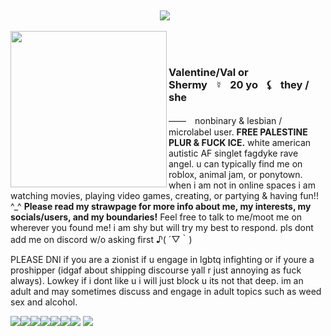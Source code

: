 ‎ <p align="center">![](https://komarev.com/ghpvc/?username=infusedtreat&color=fac188&style=flat&label=genders)⠀</p>

<img src="https://i.postimg.cc/tJXctLNv/image-2025-06-12-234909223-removebg-preview.png" align="left" style="width: 250;"><br></p><h1></h1><h3 align="left">Valentine/Val or Shermy⠀☿⠀20 yo⠀⚸⠀they / she</h3>  <p>――　nonbinary & lesbian / microlabel user. <b>FREE PALESTINE PLUR & FUCK ICE.</b> white american autistic AF singlet fagdyke rave angel. u can typically find me on roblox, animal jam, or ponytown. when i am not in online spaces i am watching movies, playing video games, creating, or partying & having fun!! ^_^ <b> Please read my strawpage for more info about me, my interests, my socials/users, and my boundaries!</b> Feel free to talk to me/moot me on wherever you found me! i am shy but will try my best to respond. pls dont add me on discord w/o asking first ♪( ´▽｀)</p><p>PLEASE DNI if you are a zionist if u engage in lgbtq infighting or if youre a proshipper (idgaf about shipping discourse yall r just annoying as fuck always). Lowkey if i dont like u i will just block u its not that deep. im an adult and may sometimes discuss and engage in adult topics such as weed sex and alcohol.</p>
 <p align="left"><image src="sonic rainboom.webp"><image src="3ds gif.webp"><image src="wiggly.png"><image src="fight hate.webp"><image src="lps.webp"><image src="kyute.webp"><image src="john2.webp"> <image src="domo heart.png"><h1></h1>
